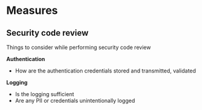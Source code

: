 # Measures

## Security code review
Things to consider while performing security code review

**Authentication**
* How are the authentication credentials stored and transmitted, validated
  
**Logging**
* Is the logging sufficient
* Are any PII or credentials unintentionally logged
